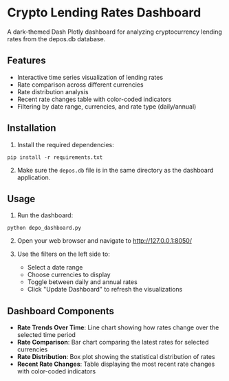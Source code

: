 # Crypto Lending Rates Dashboard

A dark-themed Dash Plotly dashboard for analyzing cryptocurrency lending rates from the depos.db database.

## Features

- Interactive time series visualization of lending rates
- Rate comparison across different currencies
- Rate distribution analysis
- Recent rate changes table with color-coded indicators
- Filtering by date range, currencies, and rate type (daily/annual)

## Installation

1. Install the required dependencies:

```
pip install -r requirements.txt
```

2. Make sure the `depos.db` file is in the same directory as the dashboard application.

## Usage

1. Run the dashboard:

```
python depo_dashboard.py
```

2. Open your web browser and navigate to http://127.0.0.1:8050/

3. Use the filters on the left side to:
   - Select a date range
   - Choose currencies to display
   - Toggle between daily and annual rates
   - Click "Update Dashboard" to refresh the visualizations

## Dashboard Components

- **Rate Trends Over Time**: Line chart showing how rates change over the selected time period
- **Rate Comparison**: Bar chart comparing the latest rates for selected currencies
- **Rate Distribution**: Box plot showing the statistical distribution of rates
- **Recent Rate Changes**: Table displaying the most recent rate changes with color-coded indicators
